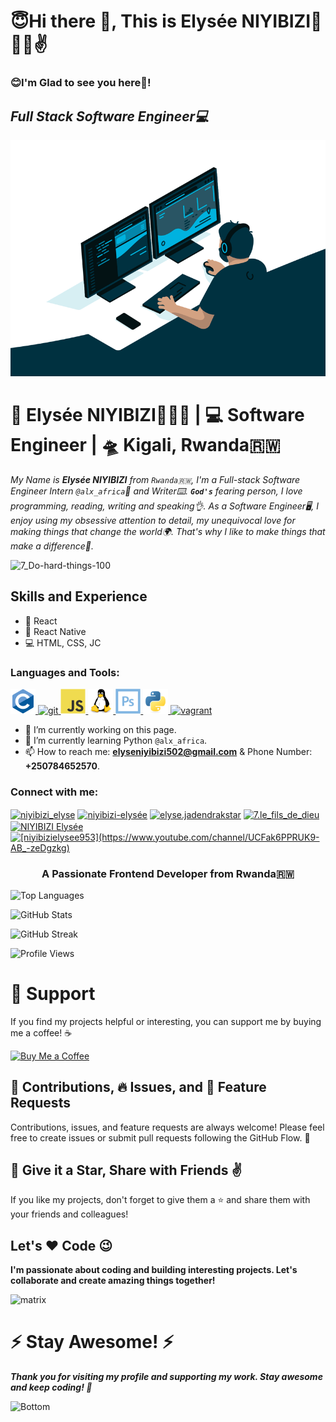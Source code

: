 # 😇Hi there 👋, This is Elysée NIYIBIZI👑🇷🇼✌️
### 😊I'm Glad to see you here🤝!
## *Full Stack Software Engineer💻*
![Full Stack Software Engineer](https://github.com/elyse502/elyse502/blob/main/68747470733a2f2f63646e2e6472696262626c652e636f6d2f75736572732f3733303730332f73637265656e73686f74732f363538313234332f6176656e746f2e676966.gif)
# 👨 Elysée NIYIBIZI👨🏿‍💻 | 💻 Software Engineer | 🛸 Kigali, Rwanda🇷🇼 
*My Name is **Elysée NIYIBIZI** from `Rwanda🇷🇼`, I'm a Full-stack Software Engineer Intern `@alx_africa`🧮 and Writer⌨️. **`God's`** fearing person, I love programming, reading, writing and speaking👌. As a Software Engineer🖥️, I enjoy using my obsessive attention to detail, my unequivocal love for making things that change the world🌍. That's why I like to make things that make a difference💯.* 

![7_Do-hard-things-100](https://github.com/elyse502/elyse502/assets/125453474/6d58ea70-e504-4fa1-ac6c-14cac7dccd01)

## Skills and Experience
* 🔅 React
* 📱 React Native
* 💻 HTML, CSS, JC

<h3 align="left">Languages and Tools:</h3>
<p align="left"> <a href="https://www.cprogramming.com/" target="_blank" rel="noreferrer"> <img src="https://raw.githubusercontent.com/devicons/devicon/master/icons/c/c-original.svg" alt="c" width="40" height="40"/> </a> <a href="https://git-scm.com/" target="_blank" rel="noreferrer"> <img src="https://www.vectorlogo.zone/logos/git-scm/git-scm-icon.svg" alt="git" width="40" height="40"/> </a> <a href="https://developer.mozilla.org/en-US/docs/Web/JavaScript" target="_blank" rel="noreferrer"> <img src="https://raw.githubusercontent.com/devicons/devicon/master/icons/javascript/javascript-original.svg" alt="javascript" width="40" height="40"/> </a> <a href="https://www.linux.org/" target="_blank" rel="noreferrer"> <img src="https://raw.githubusercontent.com/devicons/devicon/master/icons/linux/linux-original.svg" alt="linux" width="40" height="40"/> </a> <a href="https://www.photoshop.com/en" target="_blank" rel="noreferrer"> <img src="https://raw.githubusercontent.com/devicons/devicon/master/icons/photoshop/photoshop-line.svg" alt="photoshop" width="40" height="40"/> </a> <a href="https://www.python.org" target="_blank" rel="noreferrer"> <img src="https://raw.githubusercontent.com/devicons/devicon/master/icons/python/python-original.svg" alt="python" width="40" height="40"/> </a> <a href="https://www.vagrantup.com/" target="_blank" rel="noreferrer"> <img src="https://www.vectorlogo.zone/logos/vagrantup/vagrantup-icon.svg" alt="vagrant" width="40" height="40"/> </a> </p>


- 🔭 I’m currently working on this page. 
- 🌱 I’m currently learning Python `@alx_africa`. 
- 📫 How to reach me: **elyseniyibizi502@gmail.com** & Phone Number: **+250784652570**.

<h3 align="left">Connect with me:</h3>
<p align="left">
<a href="https://twitter.com/niyibizi_elyse" target="blank"><img align="center" src="https://raw.githubusercontent.com/rahuldkjain/github-profile-readme-generator/master/src/images/icons/Social/twitter.svg" alt="niyibizi_elyse" height="30" width="40" /></a>
<a href="https://linkedin.com/in/niyibizi-elysée" target="blank"><img align="center" src="https://raw.githubusercontent.com/rahuldkjain/github-profile-readme-generator/master/src/images/icons/Social/linked-in-alt.svg" alt="niyibizi-elysée" height="30" width="40" /></a>
<a href="https://fb.com/elyse.jadendrakstar" target="blank"><img align="center" src="https://raw.githubusercontent.com/rahuldkjain/github-profile-readme-generator/master/src/images/icons/Social/facebook.svg" alt="elyse.jadendrakstar" height="30" width="40" /></a>
<a href="https://instagram.com/7.le_fils_de_dieu" target="blank"><img align="center" src="https://raw.githubusercontent.com/rahuldkjain/github-profile-readme-generator/master/src/images/icons/Social/instagram.svg" alt="7.le_fils_de_dieu" height="30" width="40" /></a>
<a href="https://hashnode.com/NIYIBIZI Elysée" target="blank"><img align="center" src="https://raw.githubusercontent.com/rahuldkjain/github-profile-readme-generator/master/src/images/icons/Social/hashnode.svg" alt="NIYIBIZI Elysée" height="30" width="40" /></a>
<a href="https://www.youtube.com/c/[niyibizielysee953](https://www.youtube.com/channel/UCFak6PPRUK9-AB_-zeDgzkg)" target="blank"><img align="center" src="https://raw.githubusercontent.com/rahuldkjain/github-profile-readme-generator/master/src/images/icons/Social/youtube.svg" alt="[niyibizielysee953](https://www.youtube.com/channel/UCFak6PPRUK9-AB_-zeDgzkg)" height="30" width="40" /></a>
</p>


<h3 align="center">A Passionate Frontend Developer from Rwanda🇷🇼</h3>

![Top Languages](https://github-readme-stats.vercel.app/api/top-langs/?username=elyse502&layout=compact)

![GitHub Stats](https://github-readme-stats.vercel.app/api?username=elyse502&show_icons=true&count_private=true)

![GitHub Streak](https://github-readme-streak-stats.herokuapp.com/?user=elyse502)

![Profile Views](https://komarev.com/ghpvc/?username=elyse502&label=Total%20Visits&color=0e75b6&style=flat)

# 🤝 Support
If you find my projects helpful or interesting, you can support me by buying me a coffee! ☕️

[![Buy Me a Coffee](https://cdn.buymeacoffee.com/buttons/v2/default-yellow.png)](https://www.buymeacoffee.com/elyseniyibizi)

## 🎀 Contributions, 🔥 Issues, and 🥮 Feature Requests
Contributions, issues, and feature requests are always welcome! Please feel free to create issues or submit pull requests following the GitHub Flow. 🚀

## 💙 Give it a Star, Share with Friends ✌️
If you like my projects, don't forget to give them a ⭐️ and share them with your friends and colleagues!

## Let's ❤️ Code 😉
**I'm passionate about coding and building interesting projects. Let's collaborate and create amazing things together!**

![matrix](https://github.com/elyse502/elyse502/assets/125453474/da7f4b3a-3a77-48f3-aab1-dc7b0b7b4295)

# ⚡️ Stay Awesome! ⚡️
*__Thank you for visiting my profile and supporting my work. Stay awesome and keep coding! 💪__*

![Bottom](https://github.com/elyse502/elyse502/assets/125453474/41d84c08-8bad-401c-b489-25775e745cae)

